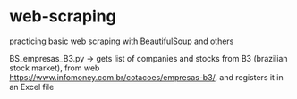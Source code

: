 # web-scraping
practicing basic web scraping with BeautifulSoup and others

BS_empresas_B3.py -> gets list of companies and stocks from B3 (brazilian stock market), from web https://www.infomoney.com.br/cotacoes/empresas-b3/, and registers it in an Excel file
